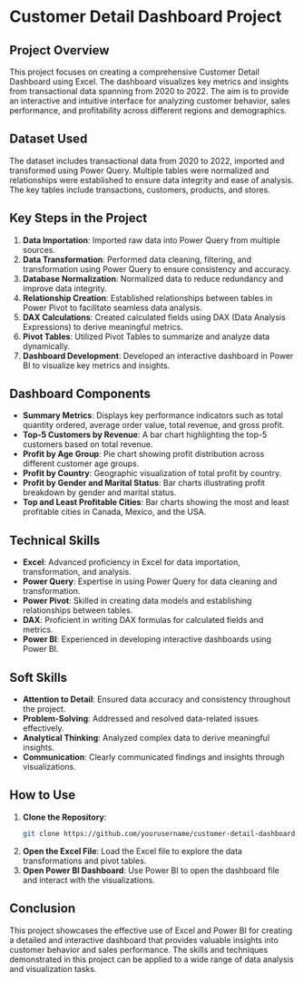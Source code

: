 # Customer Detail Dashboard Project

## Project Overview
This project focuses on creating a comprehensive Customer Detail Dashboard using Excel. The dashboard visualizes key metrics and insights from transactional data spanning from 2020 to 2022. The aim is to provide an interactive and intuitive interface for analyzing customer behavior, sales performance, and profitability across different regions and demographics.

## Dataset Used
The dataset includes transactional data from 2020 to 2022, imported and transformed using Power Query. Multiple tables were normalized and relationships were established to ensure data integrity and ease of analysis. The key tables include transactions, customers, products, and stores.

## Key Steps in the Project
1. **Data Importation**: Imported raw data into Power Query from multiple sources.
2. **Data Transformation**: Performed data cleaning, filtering, and transformation using Power Query to ensure consistency and accuracy.
3. **Database Normalization**: Normalized data to reduce redundancy and improve data integrity.
4. **Relationship Creation**: Established relationships between tables in Power Pivot to facilitate seamless data analysis.
5. **DAX Calculations**: Created calculated fields using DAX (Data Analysis Expressions) to derive meaningful metrics.
6. **Pivot Tables**: Utilized Pivot Tables to summarize and analyze data dynamically.
7. **Dashboard Development**: Developed an interactive dashboard in Power BI to visualize key metrics and insights.

## Dashboard Components
- **Summary Metrics**: Displays key performance indicators such as total quantity ordered, average order value, total revenue, and gross profit.
- **Top-5 Customers by Revenue**: A bar chart highlighting the top-5 customers based on total revenue.
- **Profit by Age Group**: Pie chart showing profit distribution across different customer age groups.
- **Profit by Country**: Geographic visualization of total profit by country.
- **Profit by Gender and Marital Status**: Bar charts illustrating profit breakdown by gender and marital status.
- **Top and Least Profitable Cities**: Bar charts showing the most and least profitable cities in Canada, Mexico, and the USA.

## Technical Skills
- **Excel**: Advanced proficiency in Excel for data importation, transformation, and analysis.
- **Power Query**: Expertise in using Power Query for data cleaning and transformation.
- **Power Pivot**: Skilled in creating data models and establishing relationships between tables.
- **DAX**: Proficient in writing DAX formulas for calculated fields and metrics.
- **Power BI**: Experienced in developing interactive dashboards using Power BI.

## Soft Skills
- **Attention to Detail**: Ensured data accuracy and consistency throughout the project.
- **Problem-Solving**: Addressed and resolved data-related issues effectively.
- **Analytical Thinking**: Analyzed complex data to derive meaningful insights.
- **Communication**: Clearly communicated findings and insights through visualizations.

## How to Use
1. **Clone the Repository**: 
    ```bash
    git clone https://github.com/yourusername/customer-detail-dashboard.git
    ```
2. **Open the Excel File**: Load the Excel file to explore the data transformations and pivot tables.
3. **Open Power BI Dashboard**: Use Power BI to open the dashboard file and interact with the visualizations.

## Conclusion
This project showcases the effective use of Excel and Power BI for creating a detailed and interactive dashboard that provides valuable insights into customer behavior and sales performance. The skills and techniques demonstrated in this project can be applied to a wide range of data analysis and visualization tasks.

